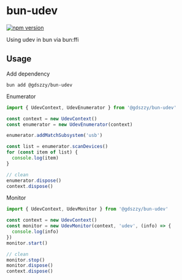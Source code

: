 # bun-udev

[![npm version](https://img.shields.io/npm/v/@gdszzy/bun-udev)](https://www.npmjs.com/package/@gdszzy/bun-udev)

Using udev in bun via bun:ffi

## Usage

Add dependency

```shell
bun add @gdszzy/bun-udev
```

Enumerator

```js
import { UdevContext, UdevEnumerator } from '@gdszzy/bun-udev'

const context = new UdevContext()
const enumerator = new UdevEnumerator(context)

enumerator.addMatchSubsystem('usb')

const list = enumerator.scanDevices()
for (const item of list) {
  console.log(item)
}

// clean
enumerator.dispose()
context.dispose()
```

Monitor

```js
import { UdevContext, UdevMonitor } from '@gdszzy/bun-udev'

const context = new UdevContext()
const monitor = new UdevMonitor(context, 'udev', (info) => {
  console.log(info)
})
monitor.start()

// clean
monitor.stop()
monitor.dispose()
context.dispose()
```
